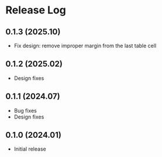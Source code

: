 
# Release Log

## 0.1.3 (2025.10)

- Fix design: remove improper margin from the last table cell

## 0.1.2 (2025.02)

- Design fixes

## 0.1.1 (2024.07)

- Bug fixes
- Design fixes

## 0.1.0 (2024.01)

- Initial release